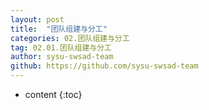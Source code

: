 ```yaml
---
layout: post
title:  "团队组建与分工"
categories: 02.团队组建与分工
tag: 02.01.团队组建与分工
author: sysu-swsad-team
github: https://github.com/sysu-swsad-team
---
```


* content
{:toc}


